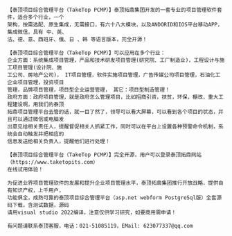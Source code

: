     【泰顶项目综合管理平台（TakeTop PCMP）】泰顶拓鼎集团开发的一套专业的项目管理软件套件，适合多个行业，一个
    架构，按需选配、原生集成，无需接口，有六十八大模块，以及ANDORID和IOS平台移动APP，集成微信，具有 中、英、
    法、德、意、西班牙、俄、日 、韩 等语言版本，完全开源！
    
    【泰顶项目综合管理平台（TakeTop PCMP）】可以应用在多个行业：
    企业方面：系统集成项目管理，产品和技术研发项目管理(研究院、工厂制造业)，工程设计与施工项目管理(设计院、施
    工公司、房地产公司)， IT项目管理，软件实施项目管理，广告传媒公司项目管理，石油化工企业项目管理，投资项目
    管理，品牌项目管理，项目型企业运营管理， 其它：项目型制造管理！
    政府方面：政府项目管理，就是政府怎么管理项目，比如招商引资，扶贫，环保，棚改，重大工程建设啊，用我们的泰顶
    拓鼎项目管理平台去管的话，就一目了然了，领导可以看大屏幕，可以看到各个项目的状态，并且可以通过微信或电脑发
    出意见给相关责任人，提醒督促相关人抓紧工作，同时可以在平台上设置各种预警命令机制，系统会自动触发并把相应的
    信息发送给相关负责人，提醒他们进行处理！
    
    【泰顶项目综合管理平台（TakeTop PCMP）】完全开源，用户可以登录泰顶拓鼎网站（https://www.taketopits.com）
    在线试用体验！   

    为促进业界项目管理软件的发展和提升企业项目管理水平，泰顶拓鼎集团推行开放战略，提供自有知识产权，上千用户，
    功能俱全，成熟可靠的泰顶项目综合管理平台（asp.net webform PostgreSql版）全套源码下载，含测试数据，源码
    请用visual studio 2022编译，注意仅供学习研究，如要商用需申请！

    有问题请联系泰顶客服，电话：021-51085119，EMail: 623077337@qq.com

